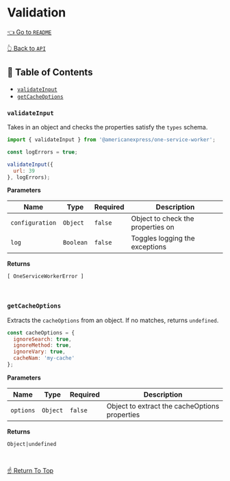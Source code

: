 # Validation

[👈 Go to `README`](../../README.md)

[👆 Back to `API`](./README.md)

## 📖 Table of Contents

- [`validateInput`](#-validateinput)
- [`getCacheOptions`](#-getcacheoptions)

### `validateInput`

Takes in an object and checks the properties satisfy the `types` schema.

```js
import { validateInput } from '@americanexpress/one-service-worker';

const logErrors = true;

validateInput({
  url: 39
}, logErrors);
```

**Parameters**

| Name | Type | Required | Description |
| --- | --- | --- | --- |
| `configuration` | `Object` | `false`  | Object to check the properties on |
| `log` | `Boolean` | `false` | Toggles logging the exceptions |

**Returns**

`[ OneServiceWorkerError ]`

&nbsp;

### `getCacheOptions`

Extracts the `cacheOptions` from an object. If no matches, returns `undefined`.

```js
const cacheOptions = {
  ignoreSearch: true,
  ignoreMethod: true,
  ignoreVary: true,
  cacheNam: 'my-cache'
};
```

**Parameters**

| Name | Type | Required | Description |
| --- | --- | --- | --- |
| `options` | `Object` | `false`  | Object to extract the cacheOptions properties |

**Returns**

`Object|undefined`

&nbsp;

[☝️ Return To Top](#-&#x1F4D6;-table-of-contents)